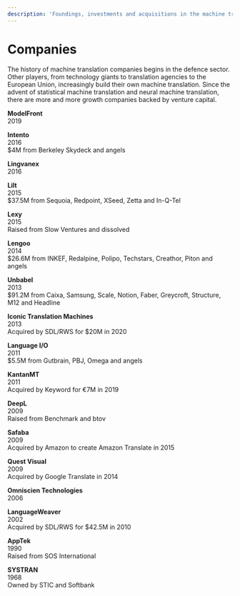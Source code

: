 ```yaml
---
description: 'Foundings, investments and acquisitions in the machine translation space'
---
```


# Companies

The history of machine translation companies begins in the defence sector.  Other players, from technology giants to translation agencies to the European Union, increasingly build their own machine translation.  Since the advent of statistical machine translation and neural machine translation, there are more and more growth companies backed by venture capital.

**ModelFront**  
2019

**Intento**  
2016  
$4M from Berkeley Skydeck and angels

**Lingvanex**  
2016

**Lilt**  
2015  
$37.5M from Sequoia, Redpoint, XSeed, Zetta and In-Q-Tel

**Lexy**  
2015  
Raised from Slow Ventures and dissolved

**Lengoo**  
2014  
$26.6M from INKEF, Redalpine, Polipo, Techstars, Creathor, Piton and angels

**Unbabel**  
2013  
$91.2M from Caixa, Samsung, Scale, Notion, Faber, Greycroft, Structure, M12 and Headline

**Iconic Translation Machines**  
2013  
Acquired by SDL/RWS for $20M in 2020

**Language I/O**  
2011  
$5.5M from Gutbrain, PBJ, Omega and angels

**KantanMT**  
2011  
Acquired by Keyword for €7M in 2019

**DeepL**  
2009  
Raised from Benchmark and btov

**Safaba**  
2009  
Acquired by Amazon to create Amazon Translate in 2015

**Quest Visual**  
2009  
Acquired by Google Translate in 2014

**Omniscien Technologies**  
2006  

**LanguageWeaver**  
2002  
Acquired by SDL/RWS for $42.5M in 2010

**AppTek**  
1990  
Raised from SOS International

**SYSTRAN**  
1968  
Owned by STIC and Softbank

